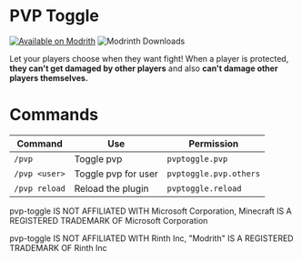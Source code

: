 # PVP Toggle
[![Available on Modrith](https://img.shields.io/modrinth/dt/XIb24zNt)](https://modrinth.com/plugin/pvp-toggle)
![Modrinth Downloads](https://img.shields.io/modrinth/dt/XIb24zNt)

Let your players choose when they want fight! When a player is protected, **they can't get damaged by other players** and also **can't damage other players themselves.**

# Commands
 
| Command       | Use                 | Permission             |
|---------------|---------------------|------------------------|
| `/pvp`        | Toggle pvp          | `pvptoggle.pvp`        |
| `/pvp <user>` | Toggle pvp for user | `pvptoggle.pvp.others` |
| `/pvp reload` | Reload the plugin   | `pvptoggle.reload`     |

pvp-toggle IS NOT AFFILIATED WITH Microsoft Corporation, Minecraft IS A REGISTERED TRADEMARK OF Microsoft Corporation

pvp-toggle IS NOT AFFILIATED WITH Rinth Inc, "Modrith" IS A REGISTERED TRADEMARK OF Rinth Inc
